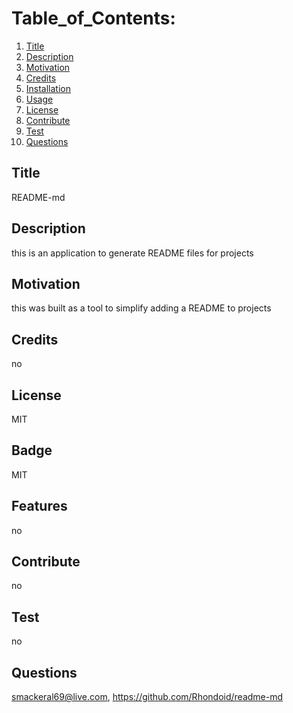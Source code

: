 

  # Table_of_Contents:
  1. [ Title ](#Title)
  2. [ Description ](#Description)
  3. [ Motivation ](#Motivation)
  4. [ Credits ](#Credits)
  5. [ Installation ](#Installation)
  6. [ Usage ](#Usage)
  7. [ License ](#License)
  8. [ Contribute ](#Contribute)
  9. [ Test ](#Test)
  10. [ Questions ](#Questions)


  <a name="title"></a>
  ## Title
  README-md

  <a name="description"></a>
  ## Description
  this is an application to generate README files for projects

  <a name="motivation"></a> 
  ## Motivation
  this was built as a tool to simplify adding a README to projects

  <a name="credits"></a>
  ## Credits
  no

  <a name="license"></a>
  ## License
  MIT

  <a name="badge"></a>
  ## Badge
  MIT

  <a name="features"></a>
  ## Features
  no

  <a name="contribution"></a>
  ## Contribute
  no
  
  <a name="test"></a>
  ## Test
  no

  <a name="questions"></a>
  ## Questions
  smackeral69@live.com,  https://github.com/Rhondoid/readme-md



  
